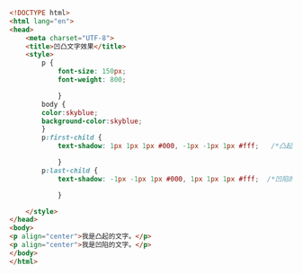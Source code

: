 
<BlogInfo id="61" title="37.凹凸文字效果" author="白日梦想猿" pv=0 read_times=0 pre_cost_time="0分30秒" category="css学习" tag_list="['css学习']" create_time="2020.07.19 10:36:14" update_time="2020.07.19 10:49:02" />

```html
<!DOCTYPE html>
<html lang="en">
<head>
    <meta charset="UTF-8">
    <title>凹凸文字效果</title>
    <style>
        p {
            font-size: 150px;
            font-weight: 800;

            }
        body {
        color:skyblue;
        background-color:skyblue;
        }
        p:first-child {
            text-shadow: 1px 1px 1px #000, -1px -1px 1px #fff;   /*凸起的文字*/

            }
        p:last-child {
            text-shadow: -1px -1px 1px #000, 1px 1px 1px #fff;  /*凹陷的文字*/

            }

    </style>
</head>
<body>
<p align="center">我是凸起的文字。</p>
<p align="center">我是凹陷的文字。</p>
</body>
</html>
```
